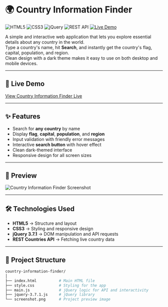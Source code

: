 # 🌍 Country Information Finder

![HTML5](https://img.shields.io/badge/HTML5-E34F26?style=for-the-badge&logo=html5&logoColor=white)
![CSS3](https://img.shields.io/badge/CSS3-1572B6?style=for-the-badge&logo=css3&logoColor=white)
![jQuery](https://img.shields.io/badge/jQuery-0769AD?style=for-the-badge&logo=jquery&logoColor=white)
![REST API](https://img.shields.io/badge/REST-API-blue?style=for-the-badge)
[![Live Demo](https://img.shields.io/badge/Live-Demo-green?style=for-the-badge)](https://adelsaad99.github.io/country-information-finder/)



A simple and interactive web application that lets you explore essential details about any country in the world.  
Type a country's name, hit **Search**, and instantly get the country's flag, capital, population, and region.  
Clean design with a dark theme makes it easy to use on both desktop and mobile devices.

---

## 🚀 Live Demo
[View Country Information Finder Live](https://adelsaad99.github.io/country-information-finder/)

---

## ✨ Features
- Search for **any country** by name
- Display **flag**, **capital**, **population**, and **region**
- Input validation with friendly error messages
- Interactive **search button** with hover effect
- Clean dark-themed interface
- Responsive design for all screen sizes

---

## 📸 Preview
![Country Information Finder Screenshot](screenshot.png,screenshot_1.png)  


---

## 🛠️ Technologies Used
- **HTML5** → Structure and layout  
- **CSS3** → Styling and responsive design  
- **jQuery 3.7.1** → DOM manipulation and API requests  
- **REST Countries API** → Fetching live country data  

---

## 📂 Project Structure
```bash
country-information-finder/
│
├── index.html          # Main HTML file
├── style.css           # Styling for the app
├── main.js             # jQuery logic for API and interactivity
├── jquery-3.7.1.js     # jQuery library
└── screenshot.png      # Project preview image